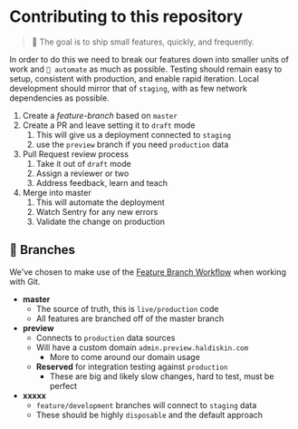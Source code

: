 # Contributing to this repository

> 🚚 The goal is to ship small features, quickly, and frequently.

In order to do this we need to break our features down into smaller units of work and `🤖 automate` as much as possible. Testing should remain easy to setup, consistent with production, and enable rapid iteration. Local development should mirror that of `staging`, with as few network dependencies as possible.

1. Create a _feature-branch_ based on `master`
2. Create a PR and leave setting it to `draft` mode
   1. This will give us a deployment connected to `staging`
   2. use the `preview` branch if you need `production` data
3. Pull Request review process
   1. Take it out of `draft` mode
   2. Assign a reviewer or two
   3. Address feedback, learn and teach
4. Merge into master
   1. This will automate the deployment
   2. Watch Sentry for any new errors
   3. Validate the change on production

## 🌴 Branches

We've chosen to make use of the [Feature Branch Workflow](https://www.atlassian.com/git/tutorials/comparing-workflows/gitflow-workflow) when working with Git.

- **master**
  - The source of truth, this is `live/production` code
  - All features are branched off of the master branch
- **preview**
  - Connects to `production` data sources
  - Will have a custom domain `admin.preview.haldiskin.com`
    - More to come around our domain usage
  - **Reserved** for integration testing against `production`
    - These are big and likely slow changes, hard to test, must be perfect
- **xxxxx**
  - `feature/development` branches will connect to `staging` data
  - These should be highly `disposable` and the default approach
